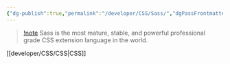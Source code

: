 ```yaml
---
{"dg-publish":true,"permalink":"/developer/CSS/Sass/","dgPassFrontmatter":true}
---
```


> [!note](https://sass-lang.com/)
> Sass is the most mature, stable, and powerful professional grade CSS extension language in the world.


[[developer/CSS/CSS\|CSS]]